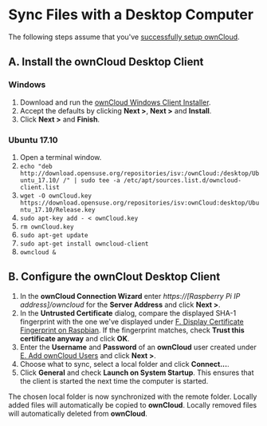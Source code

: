 # Sync Files with a Desktop Computer
The following steps assume that you've [successfully setup ownCloud](install-owncloud.md).

## A. Install the ownCloud Desktop Client

### Windows
1. Download and run the [ownCloud Windows Client Installer](https://download.owncloud.com/desktop/stable/ownCloud-2.4.0.8894-setup.exe).
2. Accept the defaults by clicking **Next >**, **Next >** and **Install**.
3. Click **Next >** and **Finish**.

### Ubuntu 17.10
1. Open a terminal window.
2. `echo "deb http://download.opensuse.org/repositories/isv:/ownCloud:/desktop/Ubuntu_17.10/ /" | sudo tee -a /etc/apt/sources.list.d/owncloud-client.list`
3. `wget -O ownCloud.key https://download.opensuse.org/repositories/isv:ownCloud:desktop/Ubuntu_17.10/Release.key`
4. `sudo apt-key add - < ownCloud.key`
5. `rm ownCloud.key`
6. `sudo apt-get update`
7. `sudo apt-get install owncloud-client`
8. `owncloud &`

## B. Configure the ownClout Desktop Client 
1. In the **ownCloud Connection Wizard** enter *https://[Raspberry Pi IP address]/owncloud* for the
   **Server Address** and click **Next >**.
2. In the **Untrusted Certificate** dialog, compare the displayed SHA-1 fingerprint with the one we've displayed
   under
   [F. Display Certificate Fingerprint on Raspbian](install-owncloud.md#f-display-certificate-fingerprint-on-raspbian).
   If the fingerprint matches, check **Trust this certificate anyway** and click **OK**.
3. Enter the **Username** and **Password** of an **ownCloud** user created under
   [E. Add ownCloud Users](install-owncloud.md#e-add-owncloud-users) and click **Next >**.
4. Choose what to sync, select a local folder and click **Connect...**.
5. Click **General** and check **Launch on System Startup**. This ensures that the client is started the next time the
   computer is started.  

The chosen local folder is now synchronized with the remote folder. Locally added files will automatically be
copied to **ownCloud**. Locally removed files will automatically deleted from **ownCloud**. 
